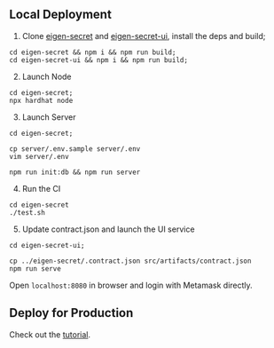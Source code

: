 ## Local Deployment

1. Clone [eigen-secret](https://github.com/0xEigenLabs/eigen-secret) and [eigen-secret-ui](https://github.com/0xEigenLabs/eigen-secret-ui), install the deps and build;

```
cd eigen-secret && npm i && npm run build;
cd eigen-secret-ui && npm i && npm run build;
```

2. Launch Node
```
cd eigen-secret;
npx hardhat node
```

3. Launch Server

```
cd eigen-secret;

cp server/.env.sample server/.env
vim server/.env

npm run init:db && npm run server
```

4. Run the CI

```
cd eigen-secret
./test.sh
```

5. Update contract.json and launch the UI service

```
cd eigen-secret-ui;

cp ../eigen-secret/.contract.json src/artifacts/contract.json
npm run serve
```

Open `localhost:8080` in browser and login with Metamask directly.

## Deploy for Production

Check out the [tutorial](https://github.com/0xEigenLabs/eigen-secret/blob/zkpay_dev/script/README.md).
